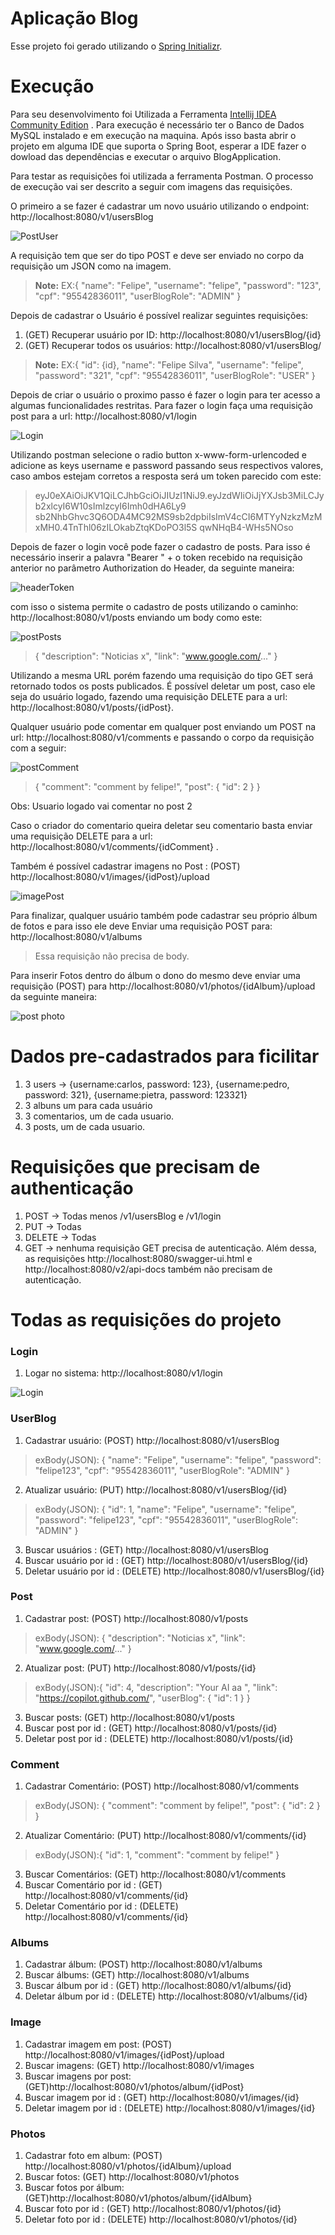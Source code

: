 # Aplicação Blog

Esse projeto foi gerado utilizando o [Spring Initializr](https://start.spring.io/).


# Execução

Para seu desenvolvimento foi Utilizada a Ferramenta [Intellij IDEA Community Edition](https://www.jetbrains.com/pt-br/idea/download/#section=windows) .
Para execução é necessário ter o Banco de Dados MySQL instalado e em execução na maquina.
Após isso basta abrir o projeto em alguma IDE que suporta o Spring Boot, esperar a IDE fazer o dowload das dependências e executar o arquivo BlogApplication.

Para testar as requisições foi utilizada a ferramenta Postman. O processo de execução vai ser descrito a seguir com imagens das requisições.

O primeiro a se fazer é cadastrar um novo usuário utilizando o endpoint: http://localhost:8080/v1/usersBlog

![PostUser](https://user-images.githubusercontent.com/47676471/127918219-7d848ccc-4208-4c39-b8df-bde7f9aab846.png)

A requisição tem que ser do tipo POST e deve ser enviado no corpo da requisição um JSON como na imagem. 


> **Note:** EX:{
						    "name": "Felipe",
						    "username": "felipe",
						    "password": "123",
						    "cpf": "95542836011",
						    "userBlogRole": "ADMIN"
						}
						
Depois de cadastrar o Usuário é possível realizar seguintes requisições:
1. (GET) Recuperar usuário por ID: http://localhost:8080/v1/usersBlog/{id} 
2. (GET) Recuperar todos os usuários: http://localhost:8080/v1/usersBlog/ 


> **Note:** EX:{
              "id": {id},
              "name": "Felipe Silva",
              "username": "felipe",
              "password": "321",
              "cpf": "95542836011",
              "userBlogRole": "USER"
          }


Depois de criar o usuário o proximo passo é fazer o login para ter acesso a algumas funcionalidades restritas. Para fazer o login faça uma requisição post para a url: http://localhost:8080/v1/login

![Login](https://user-images.githubusercontent.com/47676471/127918646-a233b8a0-b622-45d6-9377-794813b3aadc.png)

Utilizando postman selecione o radio button x-www-form-urlencoded e adicione as keys username e password passando seus respectivos valores, caso ambos estejam corretos a resposta será um token parecido com este:

> eyJ0eXAiOiJKV1QiLCJhbGciOiJIUzI1NiJ9.eyJzdWIiOiJjYXJsb3MiLCJyb2xlcyI6W10sImlzcyI6Imh0dHA6Ly9
> sb2NhbGhvc3Q6ODA4MC92MS9sb2dpbiIsImV4cCI6MTYyNzkzMzMxMH0.4TnThl06zILOkabZtqKDoPO3l5S
> qwNHqB4-WHs5NOso

Depois de fazer o login você pode fazer o cadastro de posts. Para isso é necessário inserir a palavra "Bearer " + o token recebido na requisição anterior no parâmetro Authorization do Header, da seguinte maneira:

![headerToken](https://user-images.githubusercontent.com/47676471/127918675-27f629f7-89c2-4d3a-b6a1-b4e5976584b2.png)

com isso o sistema permite o cadastro de posts utilizando o caminho: http://localhost:8080/v1/posts enviando um body como este:

![postPosts](https://user-images.githubusercontent.com/47676471/127918708-af88b95c-f16c-4c27-b397-c58f9bbe977f.png)

>{
    "description": "Noticias x",
    "link": "www.google.com/..."
}

Utilizando a mesma URL porém fazendo uma requisição do tipo GET será retornado todos os posts publicados.
É possível deletar um post, caso ele seja do usuário logado, fazendo uma requisição DELETE para a url: http://localhost:8080/v1/posts/{idPost}.

Qualquer usuário pode comentar em qualquer post enviando um POST na url: http://localhost:8080/v1/comments e passando o corpo da requisição com a seguir:

![postComment](https://user-images.githubusercontent.com/47676471/127918745-f4b3e090-06f6-462f-8306-09f30c497a10.png)

>{
    "comment": "comment by felipe!",
    "post": {
        "id": 2
    }
}

Obs: Usuario logado vai comentar no post 2

Caso o criador do comentario queira deletar seu comentario basta enviar uma requisição DELETE para a url: http://localhost:8080/v1/comments/{idComment} .

Também é possível cadastrar imagens no Post : (POST) http://localhost:8080/v1/images/{idPost}/upload

![imagePost](https://user-images.githubusercontent.com/47676471/127919175-44cb40dd-027e-4a2d-9484-f9c1342cc9ba.png)

Para finalizar, qualquer usuário também pode cadastrar seu próprio álbum de fotos e para isso ele deve Enviar uma requisição POST para: http://localhost:8080/v1/albums
>Essa requisição não precisa de body.

Para inserir Fotos dentro do álbum o dono do mesmo deve  enviar uma requisição (POST) para http://localhost:8080/v1/photos/{idAlbum}/upload da seguinte maneira: 

![post photo](https://user-images.githubusercontent.com/47676471/127919201-f5bd8dd1-3d1f-43d8-b060-8fc202442404.png)

# Dados pre-cadastrados para ficilitar
1. 3 users -> {username:carlos, password: 123}, {username:pedro, password: 321}, {username:pietra, password: 123321}
2. 3 albuns um para cada usuário
3. 3 comentarios, um de cada usuario.
4. 3 posts, um de cada usuario.
 
# Requisições que precisam de authenticação
1. POST -> Todas menos /v1/usersBlog e /v1/login
2. PUT -> Todas
3. DELETE -> Todas
4. GET -> nenhuma requisição GET precisa de autenticação. Além dessa, as requisições http://localhost:8080/swagger-ui.html e http://localhost:8080/v2/api-docs também não precisam de autenticação.
 
# Todas as requisições do projeto

### Login
1. Logar no sistema: http://localhost:8080/v1/login

![Login](https://user-images.githubusercontent.com/47676471/127918815-4dfee961-fb85-4620-861b-43603af6591d.png)

### UserBlog
1. Cadastrar usuário: (POST) http://localhost:8080/v1/usersBlog

>exBody(JSON): {
    "name": "Felipe",
    "username": "felipe",
    "password": "felipe123",
    "cpf": "95542836011",
    "userBlogRole": "ADMIN"
}

2. Atualizar usuário: (PUT) http://localhost:8080/v1/usersBlog/{id}

>exBody(JSON): {
>"id": 1,
    "name": "Felipe",
    "username": "felipe",
    "password": "felipe123",
    "cpf": "95542836011",
    "userBlogRole": "ADMIN"
}

3. Buscar usuários : (GET) http://localhost:8080/v1/usersBlog
4. Buscar usuário por id : (GET) http://localhost:8080/v1/usersBlog/{id}
5. Deletar usuário por id : (DELETE) http://localhost:8080/v1/usersBlog/{id}

### Post
1. Cadastrar post: (POST) http://localhost:8080/v1/posts

>exBody(JSON): {
    "description": "Noticias x",
    "link": "www.google.com/..."
}

2. Atualizar post: (PUT) http://localhost:8080/v1/posts/{id}
>exBody(JSON):{
    "id": 4,
    "description": "Your AI aa ",
    "link": "https://copilot.github.com/",
    "userBlog": {
    	"id": 1
    }
}

3. Buscar posts: (GET) http://localhost:8080/v1/posts
4. Buscar post por id : (GET) http://localhost:8080/v1/posts/{id}
5. Deletar post por id : (DELETE) http://localhost:8080/v1/posts/{id}

### Comment
1. Cadastrar Comentário: (POST) http://localhost:8080/v1/comments
>exBody(JSON): {
    "comment": "comment by felipe!",
    "post": {
        "id": 2
    }
}
2. Atualizar Comentário: (PUT) http://localhost:8080/v1/comments/{id}

>exBody(JSON):{
>"id": 1,
    "comment": "comment by felipe!"
}

3. Buscar Comentários: (GET) http://localhost:8080/v1/comments
4. Buscar Comentário por id : (GET) http://localhost:8080/v1/comments/{id}
5. Deletar Comentário por id : (DELETE) http://localhost:8080/v1/comments/{id}

### Albums
1. Cadastrar álbum: (POST) http://localhost:8080/v1/albums
2. Buscar álbums: (GET) http://localhost:8080/v1/albums
3. Buscar álbum por id : (GET) http://localhost:8080/v1/albums/{id}
4. Deletar álbum por id : (DELETE) http://localhost:8080/v1/albums/{id}

### Image
1. Cadastrar imagem em post: (POST) http://localhost:8080/v1/images/{idPost}/upload
2. Buscar imagens: (GET) http://localhost:8080/v1/images
3. Buscar imagens por post: (GET)http://localhost:8080/v1/photos/album/{idPost}
4. Buscar imagem por id : (GET) http://localhost:8080/v1/images/{id}
5. Deletar imagem por id : (DELETE) http://localhost:8080/v1/images/{id}

### Photos
1. Cadastrar foto em album: (POST) http://localhost:8080/v1/photos/{idAlbum}/upload
2. Buscar fotos: (GET) http://localhost:8080/v1/photos
3. Buscar fotos por álbum: (GET)http://localhost:8080/v1/photos/album/{idAlbum}
4. Buscar foto por id : (GET) http://localhost:8080/v1/photos/{id}
5. Deletar foto por id : (DELETE) http://localhost:8080/v1/photos/{id}
